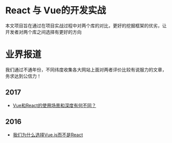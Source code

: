 # React 与 Vue的开发实战   
本文项目旨在通过在项目实战过程中对两个库的对比，更好的挖掘框架的优劣，让开发者对两个库之间选择有更好的方向

# 业界报道  
我们通过不通年份，不同纬度收集各大网站上面对两者评价比较有说服力的文章，务求达到公信力！    
## 2017
+ [Vue和React的使用场景和深度有何不同？](https://www.zhihu.com/question/31585377)   

## 2016 
+ [我们为什么选择Vue.js而不是React](http://www.infoq.com/cn/news/2016/12/why-Vue-js-no-react)
